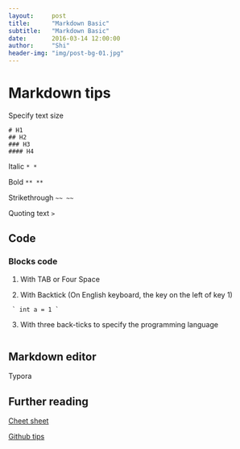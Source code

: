 ```yaml
---
layout:     post
title:      "Markdown Basic"
subtitle:   "Markdown Basic"
date:       2016-03-14 12:00:00
author:     "Shi"
header-img: "img/post-bg-01.jpg"
---
```


# Markdown tips

Specify text size

```
# H1
## H2
### H3
#### H4
```

Italic `* *`

Bold `** **`

Strikethrough `~~ ~~`

Quoting text  `>`

## Code

### Blocks code 

1. With TAB or Four Space

2. With Backtick (On English keyboard, the key on the left of key 1) 

```
 ` int a = 1 `
```

3. With three back-ticks to specify the programming language 

>```javascript
>
>```





## Markdown editor

Typora



## Further reading

[Cheet sheet](https://github.com/adam-p/markdown-here/wiki/Markdown-Cheatsheet)

[Github tips](https://help.github.com/articles/basic-writing-and-formatting-syntax/)


